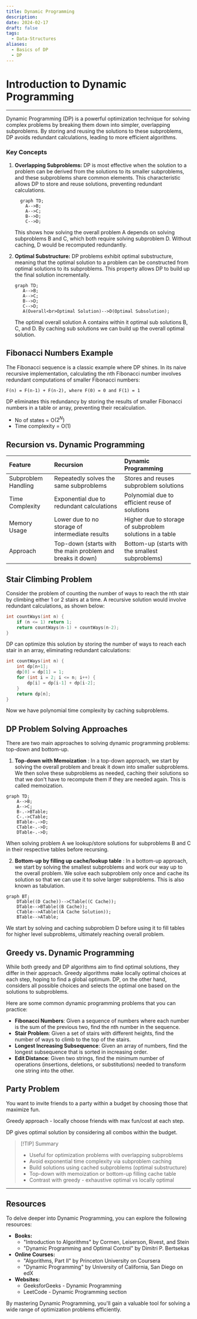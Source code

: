 ```yaml
---
title: Dynamic Programming
description: 
date: 2024-02-17
draft: false
tags:
  - Data-Structures
aliases:
  - Basics of DP
  - DP
---
```

# Introduction to Dynamic Programming

---

Dynamic Programming (DP) is a powerful optimization technique for solving complex problems by breaking them down into simpler, overlapping subproblems. By storing and reusing the solutions to these subproblems, DP avoids redundant calculations, leading to more efficient algorithms.
### Key Concepts

1. **Overlapping Subproblems:** DP is most effective when the solution to a problem can be derived from the solutions to its smaller subproblems, and these subproblems share common elements. This characteristic allows DP to store and reuse solutions, preventing redundant calculations.
	```mermaid
	  graph TD;
	    A-->B;
	    A-->C;
	    B-->D;
	    C-->D;
	```
	This shows how solving the overall problem A depends on solving subproblems B and C, which both require solving subproblem D. Without caching, D would be recomputed redundantly.

2. **Optimal Substructure:** DP problems exhibit optimal substructure, meaning that the optimal solution to a problem can be constructed from optimal solutions to its subproblems. This property allows DP to build up the final solution incrementally.
	```mermaid
	graph TD;
	   A-->B;
	   A-->C;
	   B-->D;
	   C-->D;
	   A(Overall<br>Optimal Solution)-->D(Optimal Subsolution);
	```
	The optimal overall solution A contains within it optimal sub solutions B, C, and D. By caching sub solutions we can build up the overall optimal solution.
## Fibonacci Numbers Example

The Fibonacci sequence is a classic example where DP shines. In its naive recursive implementation, calculating the nth Fibonacci number involves redundant computations of smaller Fibonacci numbers:

```
F(n) = F(n-1) + F(n-2), where F(0) = 0 and F(1) = 1
```

DP eliminates this redundancy by storing the results of smaller Fibonacci numbers in a table or array, preventing their recalculation.
- No of states = O$(2^N)$
- Time complexity  = O(1)

## Recursion vs. Dynamic Programming

| Feature             | Recursion                                                  | Dynamic Programming                                      |
| :------------------ | :--------------------------------------------------------- | :------------------------------------------------------- |
| Subproblem Handling | Repeatedly solves the same subproblems                     | Stores and reuses subproblem solutions                   |
| Time Complexity     | Exponential due to redundant calculations                  | Polynomial due to efficient reuse of solutions           |
| Memory Usage        | Lower due to no storage of intermediate results            | Higher due to storage of subproblem solutions in a table |
| Approach            | Top-down (starts with the main problem and breaks it down) | Bottom-up (starts with the smallest subproblems)         |

## Stair Climbing Problem

Consider the problem of counting the number of ways to reach the nth stair by climbing either 1 or 2 stairs at a time. A recursive solution would involve redundant calculations, as shown below:

```cpp
int countWays(int n) {
    if (n <= 1) return 1; 
    return countWays(n-1) + countWays(n-2);
}
```

DP can optimize this solution by storing the number of ways to reach each stair in an array, eliminating redundant calculations:

```cpp
int countWays(int n) {
    int dp[n+1];
    dp[0] = dp[1] = 1;
    for (int i = 2; i <= n; i++) {
        dp[i] = dp[i-1] + dp[i-2];
    }
    return dp[n];
}
```
Now we have polynomial time complexity by caching subproblems.

## DP Problem Solving Approaches

There are two main approaches to solving dynamic programming problems: top-down and bottom-up.

1. **Top-down with Memoization** :  In a top-down approach, we start by solving the overall problem and break it down into smaller subproblems. We then solve these subproblems as needed, caching their solutions so that we don't have to recompute them if they are needed again. This is called memoization.
```mermaid
graph TD;
    A-->B;
    A-->C;
    B-.->BTable;
    C-.->CTable;
    BTable-.->D;
    CTable-.->D;
    DTable-.->D;
``` 
When solving problem A we lookup/store solutions for subproblems B and C in their respective tables before recursing.

2. **Bottom-up by filling up cache/lookup table** : In a bottom-up approach, we start by solving the smallest subproblems and work our way up to the overall problem. We solve each subproblem only once and cache its solution so that we can use it to solve larger subproblems. This is also known as tabulation.
```mermaid
graph BT;
    DTable((D Cache))-->CTable((C Cache));
    DTable-->BTable((B Cache));
    CTable-->ATable((A Cache Solution));
    BTable-->ATable;
```
We start by solving and caching subproblem D before using it to fill tables for higher level subproblems, ultimately reaching overall problem.

## Greedy vs. Dynamic Programming

While both greedy and DP algorithms aim to find optimal solutions, they differ in their approach. Greedy algorithms make locally optimal choices at each step, hoping to find a global optimum. DP, on the other hand, considers all possible choices and selects the optimal one based on the solutions to subproblems.

Here are some common dynamic programming problems that you can practice: 
- **Fibonacci Numbers**: Given a sequence of numbers where each number is the sum of the previous two, find the nth number in the sequence.
- **Stair Problem**: Given a set of stairs with different heights, find the number of ways to climb to the top of the stairs.
- **Longest Increasing Subsequence**: Given an array of numbers, find the longest subsequence that is sorted in increasing order.
- **Edit Distance**: Given two strings, find the minimum number of operations (insertions, deletions, or substitutions) needed to transform one string into the other.

## Party Problem

You want to invite friends to a party within a budget by choosing those that maximize fun.

Greedy approach - locally choose friends with max fun/cost at each step.

DP gives optimal solution by considering all combos within the budget.

> [!TIP] Summary
> - Useful for optimization problems with overlapping subproblems 
> - Avoid exponential time complexity via subproblem caching
> - Build solutions using cached subproblems (optimal substructure)
> - Top-down with memoization or bottom-up filling cache table
> - Contrast with greedy - exhaustive optimal vs locally optimal 

---
## Resources

To delve deeper into Dynamic Programming, you can explore the following resources:

- **Books:**
    - "Introduction to Algorithms" by Cormen, Leiserson, Rivest, and Stein
    - "Dynamic Programming and Optimal Control" by Dimitri P. Bertsekas
- **Online Courses:**
    - "Algorithms, Part II" by Princeton University on Coursera
    - "Dynamic Programming" by University of California, San Diego on edX
- **Websites:**
    - GeeksforGeeks - Dynamic Programming
    - LeetCode - Dynamic Programming section

By mastering Dynamic Programming, you'll gain a valuable tool for solving a wide range of optimization problems efficiently.